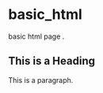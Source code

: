 # basic_html
basic html  page .
<html>
<head>
<title>Page Title</title>
</head>
<body bg=black>

<h2>This is a Heading</h2>
<p>This is a paragraph.</p>

</body>
</html>
